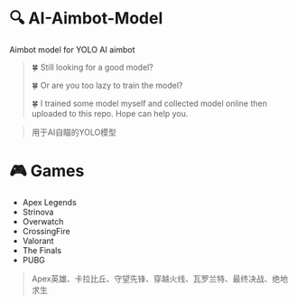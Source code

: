 # 🔍 AI-Aimbot-Model
Aimbot model for YOLO AI aimbot
> 🍀 Still looking for a good model?
>
> 🍀 Or are you too lazy to train the model?
>
> 🍀 I trained some model myself and collected model online then uploaded to this repo. Hope can help you.

> 用于AI自瞄的YOLO模型

# 🎮 Games
- Apex Legends
- Strinova
- Overwatch
- CrossingFire
- Valorant
- The Finals
- PUBG

> Apex英雄、卡拉比丘、守望先锋、穿越火线、瓦罗兰特、最终决战、绝地求生
